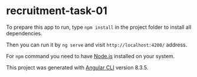 # recruitment-task-01

To prepare this app to run, type `npm install` in the project folder to install all dependencies.

Then you can run it by `ng serve` and visit `http://localhost:4200/` address.

For `npm` command you need to have [Node.js](https://nodejs.org/en/) installed on your system. 

This project was generated with [Angular CLI](https://github.com/angular/angular-cli) version 8.3.5.

